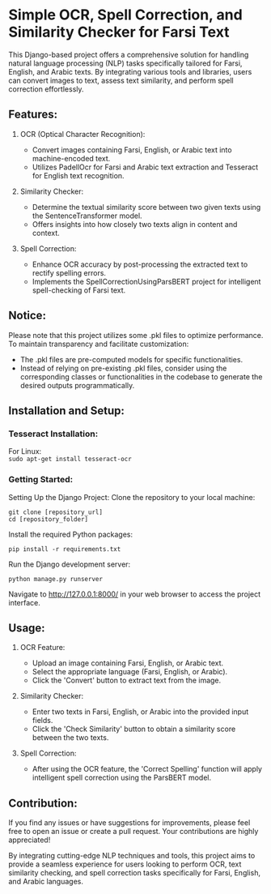 # Simple OCR, Spell Correction, and Similarity Checker for Farsi Text
This Django-based project offers a comprehensive solution for handling natural language processing (NLP) tasks specifically tailored for Farsi, English, and Arabic texts. By integrating various tools and libraries, users can convert images to text, assess text similarity, and perform spell correction effortlessly.

## Features:
1. OCR (Optical Character Recognition):

    - Convert images containing Farsi, English, or Arabic text into machine-encoded text.
    - Utilizes PadellOcr for Farsi and Arabic text extraction and Tesseract for English text recognition.
1. Similarity Checker:

    - Determine the textual similarity score between two given texts using the SentenceTransformer model.
    - Offers insights into how closely two texts align in content and context.
1. Spell Correction:

    - Enhance OCR accuracy by post-processing the extracted text to rectify spelling errors.
    - Implements the SpellCorrectionUsingParsBERT project for intelligent spell-checking of Farsi text.
  
## Notice:
Please note that this project utilizes some .pkl files to optimize performance. To maintain transparency and facilitate customization:

- The .pkl files are pre-computed models for specific functionalities.
- Instead of relying on pre-existing .pkl files, consider using the corresponding classes or functionalities in the codebase to generate the desired outputs programmatically.

## Installation and Setup:
### Tesseract Installation:
For Linux:\
```sudo apt-get install tesseract-ocr```

### Getting Started:
Setting Up the Django Project:
Clone the repository to your local machine:
```
git clone [repository_url]
cd [repository_folder]
```
Install the required Python packages:
```
pip install -r requirements.txt
```
Run the Django development server:
```
python manage.py runserver
```
Navigate to http://127.0.0.1:8000/ in your web browser to access the project interface.
## Usage:
1. OCR Feature:

    - Upload an image containing Farsi, English, or Arabic text.
    - Select the appropriate language (Farsi, English, or Arabic).
    - Click the 'Convert' button to extract text from the image.
1. Similarity Checker:

    - Enter two texts in Farsi, English, or Arabic into the provided input fields.
    - Click the 'Check Similarity' button to obtain a similarity score between the two texts.
1. Spell Correction:

    - After using the OCR feature, the 'Correct Spelling' function will apply intelligent spell correction using the ParsBERT model.
## Contribution:
If you find any issues or have suggestions for improvements, please feel free to open an issue or create a pull request. Your contributions are highly appreciated!





By integrating cutting-edge NLP techniques and tools, this project aims to provide a seamless experience for users looking to perform OCR, text similarity checking, and spell correction tasks specifically for Farsi, English, and Arabic languages.
